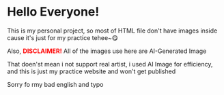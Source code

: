 <h1>Hello Everyone!</h1>
<p>This is my personal project, so most of HTML file don't have images inside cause it's just for my practice tehee~😋</p>
<p>Also, <b style="color: red;">DISCLAIMER!</b> All of the images use here are AI-Generated Image</p>
<p>That doen'st mean i not support real artist, i used AI Image for efficiency, and this is just my practice website and won't get published</p>

<span>Sorry fo rmy bad english and typo</span>
